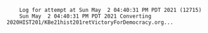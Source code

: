         Log for attempt at Sun May  2 04:40:31 PM PDT 2021 (12715)
        Sun May  2 04:40:31 PM PDT 2021 Converting 2020HIST201/KBe21hist201retVictoryForDemocracy.org...
